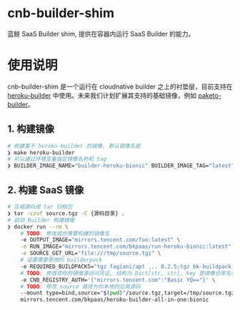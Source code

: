 # cnb-builder-shim
蓝鲸 SaaS Builder shim, 提供在容器内运行 SaaS Builder 的能力。

# 使用说明

cnb-builder-shim 是一个运行在 cloudnative builder 之上的衬垫层，目前支持在 [heroku-builder](../cloudnative-buildpacks/builders/heroku-builder) 中使用。未来我们计划扩展其支持的基础镜像，例如 [paketo-builder](../cloudnative-buildpacks/builders/paketo-builder)。

## 1. 构建镜像

```bash
# 构建基于 heroku-builder 的镜像, 默认镜像名是
❯ make heroku-builder
# 可以通过环境变量指定镜像名称和 tag
❯ BUILDER_IMAGE_NAME="builder-heroku-bionic" BUILDER_IMAGE_TAG="latest" IMAGE_NAME="bk-builder-heroku-bionic" IMAGE_TAG="latest" make heroku-builder
```

## 2. 构建 SaaS 镜像

```bash
# 压缩源码成 tar 归档包
❯ tar -czvf source.tgz -C {源码目录} .
# 启动 Builder 构建镜像
❯ docker run --rm \
    # TODO: 修改成你需要构建的镜像名
    -e OUTPUT_IMAGE="mirrors.tencent.com/foo:latest" \
    -e RUN_IMAGE="mirrors.tencent.com/bkpaas/run-heroku-bionic:latest" \
    -e SOURCE_GET_URL="file:///tmp/source.tgz" \
    # 设置需要使用的 builderpack
    -e REQUIRED_BUILDPACKS="tgz fagiani/apt ... 0.2.5;tgz bk-buildpack-python ... v213" \
    # TODO: 修改成你的镜像源访问凭证, 结构为 Dict[str, str], key 是镜像仓库名称, value 是 Basic Auth 格式的用户凭证
    -e CNB_REGISTRY_AUTH='{"mirrors.tencent.com":"Basic YQ=="}' \
    # TODO: 修改 source 路径为你本地的应用源码
    --mount type=bind,source="$(pwd)"/source.tgz,target=/tmp/source.tgz \
    mirrors.tencent.com/bkpaas/heroku-builder-all-in-one:bionic
```